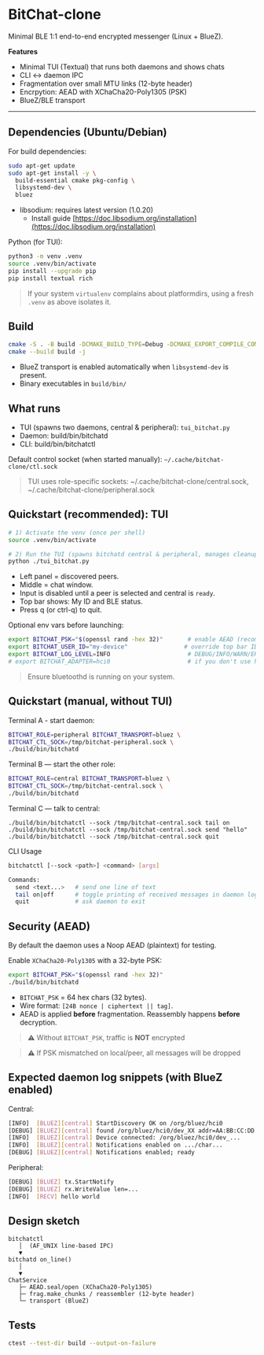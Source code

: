 # BitChat-clone

Minimal BLE 1:1 end-to-end encrypted messenger (Linux + BlueZ).

**Features**
- Minimal TUI (Textual) that runs both daemons and shows chats
- CLI <-> daemon IPC
- Fragmentation over small MTU links (12-byte header)
- Encrpytion: AEAD with XChaCha20-Poly1305 (PSK)
- BlueZ/BLE transport

---

## Dependencies (Ubuntu/Debian)

For build dependencies:
```bash
sudo apt-get update
sudo apt-get install -y \
  build-essential cmake pkg-config \
  libsystemd-dev \
  bluez
```

- libsodium: requires latest version (1.0.20)
  - Install guide [https://doc.libsodium.org/installation](https://doc.libsodium.org/installation)

Python (for TUI):
```bash
python3 -m venv .venv
source .venv/bin/activate
pip install --upgrade pip
pip install textual rich
```

> If your system `virtualenv` complains about platformdirs, using a fresh `.venv` as above isolates it.

## Build

```bash
cmake -S . -B build -DCMAKE_BUILD_TYPE=Debug -DCMAKE_EXPORT_COMPILE_COMMANDS=ON
cmake --build build -j
```

- BlueZ transport is enabled automatically when `libsystemd-dev` is present.
- Binary executables in `build/bin/`

## What runs

- TUI (spawns two daemons, central & peripheral): `tui_bitchat.py`
- Daemon: build/bin/bitchatd
- CLI: build/bin/bitchatctl

Default control socket (when started manually): `~/.cache/bitchat-clone/ctl.sock`
> TUI uses role-specific sockets:  ~/.cache/bitchat-clone/central.sock, ~/.cache/bitchat-clone/peripheral.sock

## Quickstart (recommended): TUI

```bash
# 1) Activate the venv (once per shell)
source .venv/bin/activate

# 2) Run the TUI (spawns bitchatd central & peripheral, manages cleanup)
python ./tui_bitchat.py
```

- Left panel = discovered peers.
- Middle = chat window.
- Input is disabled until a peer is selected and central is `ready`.
- Top bar shows: My ID and BLE status.
- Press q (or ctrl-q) to quit.

Optional env vars before launching:
```bash
export BITCHAT_PSK="$(openssl rand -hex 32)"       # enable AEAD (recommended)
export BITCHAT_USER_ID="my-device"                # override top bar ID
export BITCHAT_LOG_LEVEL=INFO                      # DEBUG/INFO/WARN/ERROR
# export BITCHAT_ADAPTER=hci0                      # if you don't use hci0
```
> Ensure bluetoothd is running on your system.

## Quickstart (manual, without TUI)
Terminal A - start daemon:
```bash
BITCHAT_ROLE=peripheral BITCHAT_TRANSPORT=bluez \
BITCHAT_CTL_SOCK=/tmp/bitchat-peripheral.sock \
./build/bin/bitchatd
```

Terminal B — start the other role:
```bash
BITCHAT_ROLE=central BITCHAT_TRANSPORT=bluez \
BITCHAT_CTL_SOCK=/tmp/bitchat-central.sock \
./build/bin/bitchatd
```

Terminal C — talk to central:
```
./build/bin/bitchatctl --sock /tmp/bitchat-central.sock tail on
./build/bin/bitchatctl --sock /tmp/bitchat-central.sock send "hello"
./build/bin/bitchatctl --sock /tmp/bitchat-central.sock quit
```

CLI Usage
```bash
bitchatctl [--sock <path>] <command> [args]

Commands:
  send <text...>   # send one line of text
  tail on|off      # toggle printing of received messages in daemon logs
  quit             # ask daemon to exit
```

## Security (AEAD)
By default the daemon uses a Noop AEAD (plaintext) for testing.

Enable `XChaCha20-Poly1305` with a 32-byte PSK:
```bash
export BITCHAT_PSK="$(openssl rand -hex 32)"
./build/bin/bitchatd
```

- `BITCHAT_PSK` = 64 hex chars (32 bytes).
- Wire format: `[24B nonce | ciphertext || tag]`.
- AEAD is applied **before** fragmentation. Reassembly happens **before** decryption.
> ⚠️ Without `BITCHAT_PSK`, traffic is **NOT** encrypted

> ⚠️ If PSK mismatched on local/peer, all messages will be dropped

## Expected daemon log snippets (with BlueZ enabled)

Central:
```bash
[INFO]  [BLUEZ][central] StartDiscovery OK on /org/bluez/hci0
[DEBUG] [BLUEZ][central] found /org/bluez/hci0/dev_XX addr=AA:BB:CC:DD:EE:FF (svc hit)
[INFO]  [BLUEZ][central] Device connected: /org/bluez/hci0/dev_...
[INFO]  [BLUEZ][central] Notifications enabled on .../char...
[DEBUG] [BLUEZ][central] Notifications enabled; ready
```

Peripheral:
```bash
[DEBUG] [BLUEZ] tx.StartNotify
[DEBUG] [BLUEZ] rx.WriteValue len=...
[INFO]  [RECV] hello world
```

## Design sketch
```text
bitchatctl
   │  (AF_UNIX line-based IPC)
   ▼
bitchatd on_line()
   │
   ▼
ChatService
   ├─ AEAD.seal/open (XChaCha20-Poly1305)
   ├─ frag.make_chunks / reassembler (12-byte header)
   └─ transport (BlueZ)
```

## Tests
```bash
ctest --test-dir build --output-on-failure
```
